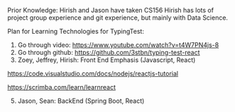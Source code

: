 Prior Knowledge: Hirish and Jason have taken CS156
Hirish has lots of project group experience and git experience, but mainly with Data Science.


Plan for Learning Technologies for TypingTest:
1. Go through video: https://www.youtube.com/watch?v=t4W7PN4js-8
2. Go through github: https://github.com/3stbn/typing-test-react
3. Zoey, Jeffrey, Hirish: Front End Emphasis (Javascript, React)

https://code.visualstudio.com/docs/nodejs/reactjs-tutorial

https://scrimba.com/learn/learnreact

5. Jason, Sean: BackEnd (Spring Boot, React)
